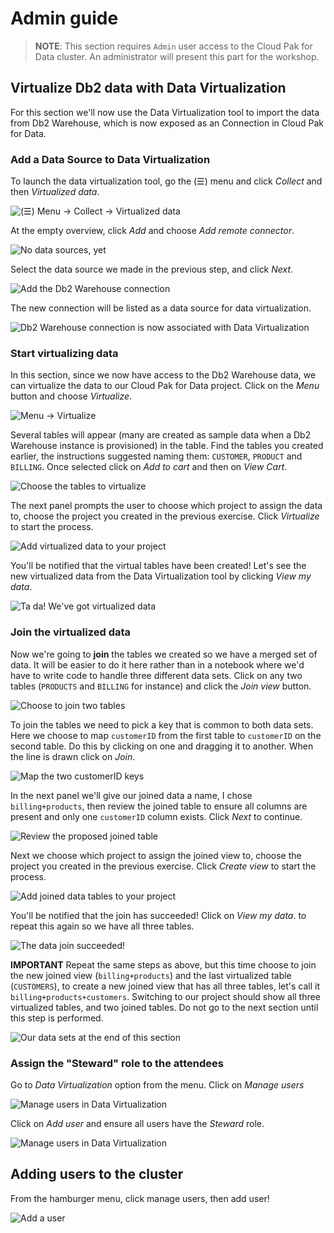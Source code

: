 # Admin guide

> **NOTE**: This section requires `Admin` user access to the Cloud Pak for Data cluster. An administrator will present this part for the workshop.

## Virtualize Db2 data with Data Virtualization

For this section we'll now use the Data Virtualization tool to import the data from Db2 Warehouse, which is now exposed as an Connection in Cloud Pak for Data.

### Add a Data Source to Data Virtualization

To launch the data virtualization tool, go the (☰) menu and click *Collect* and then *Virtualized data*.

![(☰) Menu -> Collect -> Virtualized data](../.gitbook/assets/images/dv/cpd-dv-menu.png)

At the empty overview, click *Add* and choose *Add remote connector*.

![No data sources, yet](../.gitbook/assets/images/dv/dv-data-sources-1-empty.png)

Select the data source we made in the previous step, and click *Next*.

![Add the Db2 Warehouse connection](../.gitbook/assets/images/dv/dv-data-sources-2-add.png)

The new connection will be listed as a data source for data virtualization.

![Db2 Warehouse connection is now associated with Data Virtualization](../.gitbook/assets/images/dv/dv-data-sources-3-shown.png)

### Start virtualizing data

In this section, since we now have access to the Db2 Warehouse data, we can virtualize the data to our Cloud Pak for Data project. Click on the *Menu* button and choose *Virtualize*.

![Menu -> Virtualize](../.gitbook/assets/images/dv/dv-virtualize-1-menu.png)

Several tables will appear (many are created as sample data when a Db2 Warehouse instance is provisioned) in the table. Find the tables you created earlier, the instructions suggested naming them: `CUSTOMER`, `PRODUCT` and `BILLING`. Once selected click on *Add to cart* and then on *View Cart*.

![Choose the tables to virtualize](../.gitbook/assets/images/dv/dv-virtualize-2-tables.png)

The next panel prompts the user to choose which project to assign the data to, choose the project you created in the previous exercise. Click *Virtualize* to start the process.

![Add virtualized data to your project](../.gitbook/assets/images/dv/dv-virtualize-3-assign.png)

You'll be notified that the virtual tables have been created! Let's see the new virtualized data from the Data Virtualization tool by clicking *View my data*.

![Ta da! We've got virtualized data](../.gitbook/assets/images/dv/dv-virtualize-4-complete.png)

### Join the virtualized data

Now we're going to **join** the tables we created so we have a merged set of data. It will be easier to do it here rather than in a notebook where we'd have to write code to handle three different data sets. Click on any two tables (`PRODUCTS` and `BILLING` for instance) and click the *Join view* button.

![Choose to join two tables](../.gitbook/assets/images/dv/dv-data-join-1-overview.png)

To join the tables we need to pick a key that is common to both data sets. Here we choose to map `customerID` from the first table to `customerID` on the second table. Do this by clicking on one and dragging it to another. When the line is drawn click on *Join*.

![Map the two customerID keys](../.gitbook/assets/images/dv/dv-data-join-2-columns.png)

In the next panel we'll give our joined data a name, I chose `billing+products`, then review the joined table to ensure all columns are present and only one `customerID` column exists. Click *Next* to continue.

![Review the proposed joined table](../.gitbook/assets/images/dv/dv-data-join-3-review.png)

Next we choose which project to assign the joined view to, choose the project you created in the previous exercise. Click *Create view* to start the process.

![Add joined data tables to your project](../.gitbook/assets/images/dv/dv-data-join-4-assign.png)

You'll be notified that the join has succeeded! Click on *View my data*. to repeat this again so we have all three tables.

![The data join succeeded!](../.gitbook/assets/images/dv/dv-data-join-5-created.png)

**IMPORTANT** Repeat the same steps as above, but this time choose to join the new joined view (`billing+products`) and the last virtualized table (`CUSTOMERS`), to create a new joined view that has all three tables, let's call it `billing+products+customers`. Switching to our project should show all three virtualized tables, and two joined tables. Do not go to the next section until this step is performed.

![Our data sets at the end of this section](../.gitbook/assets/images/dv/dv-project-data-all.png)

### Assign the "Steward" role to the attendees

Go to *Data Virtualization* option from the menu. Click on *Manage users*

![Manage users in Data Virtualization](../.gitbook/assets/images/dv/dv-6-manage-users.png)

Click on *Add user* and ensure all users have the *Steward* role.

![Manage users in Data Virtualization](../.gitbook/assets/images/dv/dv-7-steward-role.png)

## Adding users to the cluster

From the hamburger menu, click manage users, then add user!

![Add a user](../.gitbook/assets/images/manage/manage-add-users.png)
